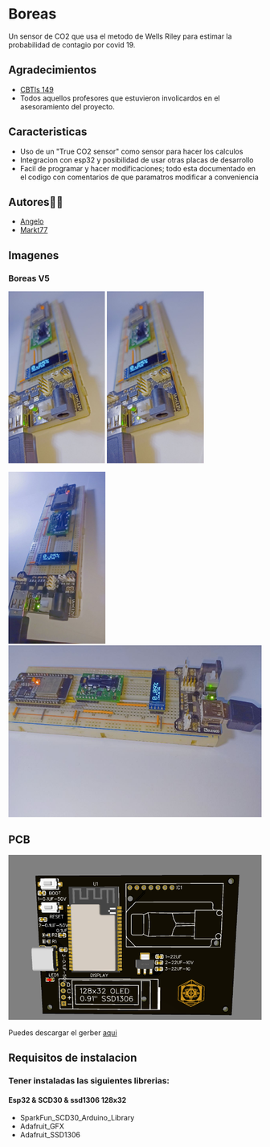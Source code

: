 
# Boreas
Un sensor de CO2 que usa el metodo de Wells Riley para estimar la probabilidad
de contagio por covid 19.



## Agradecimientos

 - [CBTIs 149](http://www.cbtis149.edu.mx/)
 - Todos aquellos profesores que estuvieron involicardos en el asesoramiento del proyecto.
 

## Caracteristicas

- Uso de un "True CO2 sensor" como sensor para hacer los calculos
- Integracion con esp32 y posibilidad de usar otras placas de desarrollo
- Facil de programar y hacer modificaciones; todo esta documentado en el codigo con comentarios de que paramatros modificar a conveniencia



## Autores🤖🤖

- [Angelo](https://github.com/angelo-dising)
- [Markt77](https://github.com/Markt77)


## Imagenes
### Boreas V5
<img src="https://github.com/angelo-dising/Boreas/blob/main/FOTOS/photo5141194141462538754.jpg" height="342"/>  <img src="https://github.com/angelo-dising/Boreas/blob/main/FOTOS/photo5141194141462538754.jpg" height="342"/>

<img src="https://github.com/angelo-dising/Boreas/blob/main/FOTOS/photo5141194141462538751.jpg" height="342"/>  <img src="https://github.com/angelo-dising/Boreas/blob/main/FOTOS/photo5141194141462538750.jpg" height="342"/>


## PCB

![Test Image 4](https://github.com/angelo-dising/Boreas/blob/main/FOTOS/PCB.png)

Puedes descargar el gerber [aqui](https://github.com/angelo-dising/Boreas/raw/main/PCB/BOREAS_PCB.zip)

## Requisitos de instalacion
### Tener instaladas las siguientes librerias:

#### Esp32 & SCD30 & ssd1306 128x32
- SparkFun_SCD30_Arduino_Library
- Adafruit_GFX
- Adafruit_SSD1306



